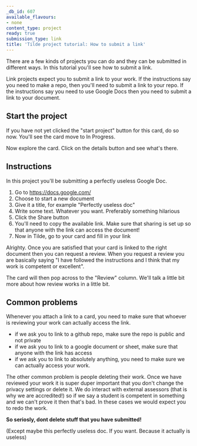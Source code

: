 ```yaml
---
_db_id: 607
available_flavours:
- none
content_type: project
ready: true
submission_type: link
title: 'Tilde project tutorial: How to submit a link'
---
```


There are a few kinds of projects you can do and they can be submitted in different ways. In this tutorial you'll see how to submit a link.

Link projects expect you to submit a link to your work. If the instructions say you need to make a repo, then you'll need to submit a link to your repo. If the instructions say you need to use Google Docs then you need to submit a link to your document.

## Start the project

If you have not yet clicked the "start project" button for this card, do so now. You'll see the card move to In Progress.

Now explore the card. Click on the details button and see what's there.

## Instructions

In this project you'll be submitting a perfectly useless Google Doc.

1. Go to https://docs.google.com/
2. Choose to start a new document
3. Give it a title, for example "Perfectly useless doc"
4. Write some text. Whatever you want. Preferably something hilarious
5. Click the Share button
6. You'll need to copy the available link. Make sure that sharing is set up so that anyone with the link can access the document!
7. Now in Tilde, go to your card and fill in your link

Alrighty. Once you are satisfied that your card is linked to the right document then you can request a review. When you request a review you are basically saying "I have followed the instructions and I think that my work is competent or excellent".

The card will then pop across to the "Review" column. We'll talk a little bit more about how review works in a little bit.

## Common problems

Whenever you attach a link to a card, you need to make sure that whoever is reviewing your work can actually access the link.

- if we ask you to link to a github repo, make sure the repo is public and not private
- if we ask you to link to a google document or sheet, make sure that anyone with the link has access
- if we ask you to link to absolutely anything, you need to make sure we can actually access your work.

The other common problem is people deleting their work. Once we have reviewed your work it is super duper important that you don't change the privacy settings or delete it. We do interact with external assessors (that is why we are accredited!) so if we say a student is competent in something and we can't prove it then that's bad. In these cases we would expect you to redo the work.

**So seriosly, dont delete stuff that you have submitted!**

(Except maybe this perfectly useless doc. If you want. Because it actually is useless)
